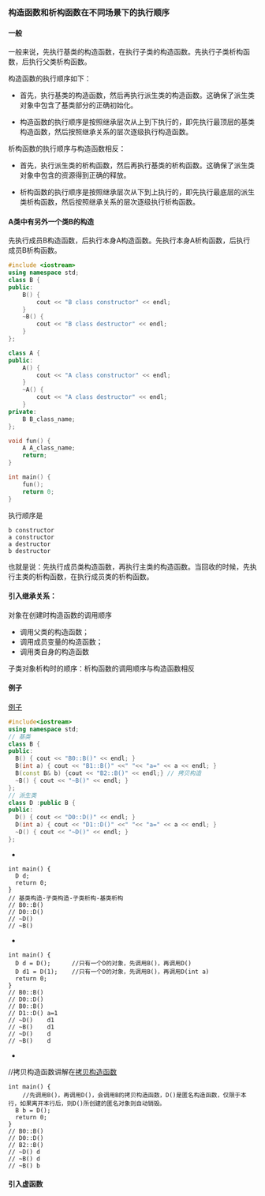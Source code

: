 ### 构造函数和析构函数在不同场景下的执行顺序
[](https://zhuanlan.zhihu.com/p/371322392)

#### 一般

一般来说，先执行基类的构造函数，在执行子类的构造函数。先执行子类析构函数，后执行父类析构函数。

构造函数的执行顺序如下：

* 首先，执行基类的构造函数，然后再执行派生类的构造函数。这确保了派生类对象中包含了基类部分的正确初始化。

* 构造函数的执行顺序是按照继承层次从上到下执行的，即先执行最顶层的基类构造函数，然后按照继承关系的层次逐级执行构造函数。

析构函数的执行顺序与构造函数相反：

* 首先，执行派生类的析构函数，然后再执行基类的析构函数。这确保了派生类对象中包含的资源得到正确的释放。

* 析构函数的执行顺序是按照继承层次从下到上执行的，即先执行最底层的派生类析构函数，然后按照继承关系的层次逐级执行析构函数。

#### A类中有另外一个类B的构造

先执行成员B构造函数，后执行本身A构造函数。先执行本身A析构函数，后执行成员B析构函数。
```c++
#include <iostream>
using namespace std;
class B {
public:
	B() {
		cout << "B class constructor" << endl;
	}
	~B() {
		cout << "B class destructor" << endl;
	}
};

class A {
public:
	A() {
		cout << "A class constructor" << endl;
	}
	~A() {
		cout << "A class destructor" << endl;
	}
private:
	B B_class_name;
};

void fun() {
	A A_class_name;
	return;
}

int main() {
	fun();
	return 0;
}
```
执行顺序是
```
b constructor
a constructor
a destructor
b destructor
```

也就是说：先执行成员类构造函数，再执行主类的构造函数。当回收的时候，先执行主类的析构函数，在执行成员类的析构函数。

#### 引入继承关系：

对象在创建时构造函数的调用顺序
* 调用父类的构造函数；
* 调用成员变量的构造函数；
* 调用类自身的构造函数

子类对象析构时的顺序：析构函数的调用顺序与构造函数相反


#### 例子
[例子](https://zhuanlan.zhihu.com/p/371322392)
``` c++
#include<iostream>
using namespace std;
// 基类
class B {
public:
  B() { cout << "B0::B()" << endl; }
  B(int a) { cout << "B1::B()" <<" "<< "a=" << a << endl; }
  B(const B& b) {cout << "B2::B()" << endl;} // 拷贝构造
  ~B() { cout << "~B()" << endl; }
};
// 派生类
class D :public B {
public:
  D() { cout << "D0::D()" << endl; }
  D(int a) { cout << "D1::D()" <<" "<< "a=" << a << endl; }
  ~D() { cout << "~D()" << endl; }
};
```

*
```
int main() {
  D d;
  return 0;
}
// 基类构造-子类构造-子类析构-基类析构
// B0::B()
// D0::D()
// ~D()
// ~B()
```
*
```
int main() {
  D d = D();      //只有一个D的对象，先调用B()，再调用D()
  D d1 = D(1);    //只有一个D的对象，先调用B()，再调用D(int a)
  return 0;
}
// B0::B()
// D0::D()
// B0::B()
// D1::D() a=1
// ~D()    d1
// ~B()    d1
// ~D()    d
// ~B()    d
```
*
//拷贝构造函数讲解在[拷贝构造函数](https://www.bilibili.com/video/BV1et411b73Z?p=108&vd_source=de2fbe9d8fd5bcad7e21c9f06dec9a66)
```
int main() {
	//先调用B()，再调用D()，会调用B的拷贝构造函数，D()是匿名构造函数，仅限于本行，如果离开本行后，则D()所创建的匿名对象则自动销毁。
  B b = D();    
  return 0;
}
// B0::B()
// D0::D()
// B2::B()
// ~D() d
// ~B() d
// ~B() b
```






#### 引入虚函数
